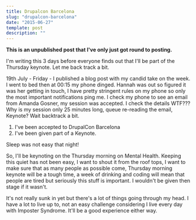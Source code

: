 ```yaml
---
title: Drupalcon Barcelona
slug: "drupalcon-barcelona"
date: "2015-06-27"
template: post
description: ""
---
```

**This is an unpublished post that I've only just got round to posting.**

I'm writing this 3 days before everyone finds out that I'll be part of the Thursday keynote. Let me back track a bit.

19th July - Friday - I published a blog post with my candid take on the week. I went to bed then at 00:15 my phone dinged. Hannah was out so figured it was her getting in touch, I have pretty stringent rules on my phone so only the most important notifications ping me. I check my phone to see an email from Amanda Gosner, my session was accepted. I check the details WTF??? Why is my session only 25 minutes long, queue re-reading the email, Keynote? Wait backtrack a bit.

1. I've been accepted to DrupalCon Barcelona
2. I've been given part of a Keynote.

Sleep was not easy that night!

So, I'll be keynoting on the Thursday morning on Mental Health. Keeping this quiet has not been easy, I want to shout it from the roof tops, I want to make sure that as many people as possible come, Thursday morning keynote will be a tough time, a week of drinking and coding will mean that people are tired but seriously this stuff is important. I wouldn't be given then stage if it wasn't.

It's not really sunk in yet but there's a lot of things going through my head. I have a lot to live up to, not an easy challenge considering I live every day with Imposter Syndrome. It'll be a good experience either way.
